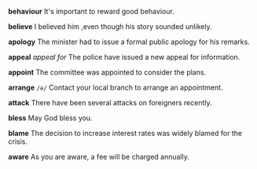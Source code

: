 **behaviour**
It's important to reward good behaviour.

**believe**
I believed him ,even though his story sounded unlikely.

**apology**
The minister had to issue a formal public apology for his remarks.

**appeal**
*appeal for*
The police have issued a new appeal for information.

**appoint**
The committee was appointed to consider the plans.

**arrange**
`/ə/`
Contact your local branch to arrange an appointment.

**attack**
There have been several attacks on foreigners recently.

**bless**
May God bless you.

**blame**
The decision to increase interest rates was widely blamed for the crisis.

**aware**
As you are aware, a fee will be charged annually.